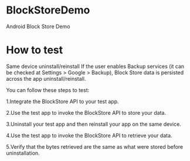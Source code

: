 # BlockStoreDemo
Android Block Store Demo

# How to test
Same device uninstall/reinstall
If the user enables Backup services (it can be checked at Settings > Google > Backup), Block Store data is persisted across the app uninstall/reinstall.

You can follow these steps to test:

1.Integrate the BlockStore API to your test app.

2.Use the test app to invoke the BlockStore API to store your data.

3.Uninstall your test app and then reinstall your app on the same device.

4.Use the test app to invoke the BlockStore API to retrieve your data.

5.Verify that the bytes retrieved are the same as what were stored before uninstallation.
